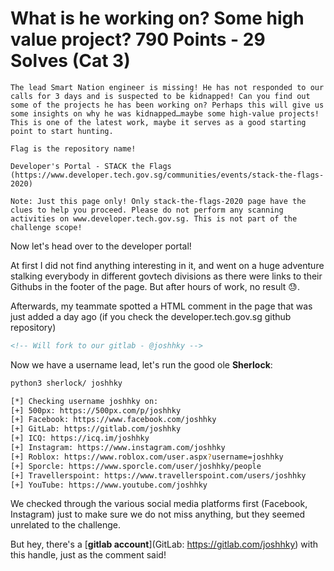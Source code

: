 # What is he working on? Some high value project? 790 Points - 29 Solves (Cat 3)

```
The lead Smart Nation engineer is missing! He has not responded to our calls for 3 days and is suspected to be kidnapped! Can you find out some of the projects he has been working on? Perhaps this will give us some insights on why he was kidnapped…maybe some high-value projects! This is one of the latest work, maybe it serves as a good starting point to start hunting.

Flag is the repository name!

Developer's Portal - STACK the Flags (https://www.developer.tech.gov.sg/communities/events/stack-the-flags-2020)

Note: Just this page only! Only stack-the-flags-2020 page have the clues to help you proceed. Please do not perform any scanning activities on www.developer.tech.gov.sg. This is not part of the challenge scope!
```

Now let's head over to the developer portal! 

At first I did not find anything interesting in it, and went on a huge adventure stalking everybody in different govtech divisions as there were links to their Githubs in the footer of the page. But after hours of work, no result :sweat:.

Afterwards, my teammate spotted a HTML comment in the page that was just added a day ago (if you check the developer.tech.gov.sg github repository)

```html
<!-- Will fork to our gitlab - @joshhky -->
```

Now we have a username lead, let's run the good ole **Sherlock**:

```bash
python3 sherlock/ joshhky

[*] Checking username joshhky on:
[+] 500px: https://500px.com/p/joshhky
[+] Facebook: https://www.facebook.com/joshhky
[+] GitLab: https://gitlab.com/joshhky
[+] ICQ: https://icq.im/joshhky
[+] Instagram: https://www.instagram.com/joshhky
[+] Roblox: https://www.roblox.com/user.aspx?username=joshhky
[+] Sporcle: https://www.sporcle.com/user/joshhky/people
[+] Travellerspoint: https://www.travellerspoint.com/users/joshhky
[+] YouTube: https://www.youtube.com/joshhky
```

We checked through the various social media platforms first (Facebook, Instagram) just to make sure we do not miss anything, but they seemed unrelated to the challenge.

But hey, there's a [**gitlab account**](GitLab: https://gitlab.com/joshhky) with this handle, just as the comment said! 


